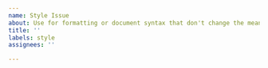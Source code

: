 ```yaml
---
name: Style Issue
about: Use for formatting or document syntax that don't change the meaning
title: ''
labels: style
assignees: ''

---
```

